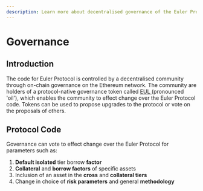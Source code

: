 ```yaml
---
description: Learn more about decentralised governance of the Euler Protocol
---
```


# Governance

## Introduction

The code for Euler Protocol is controlled by a decentralised community through on-chain governance on the Ethereum network. The community are holders of a protocol-native governance token called [EUL ](../eul/)(pronounced 'oil'), which enables the community to effect change over the Euler Protocol code. Tokens can be used to propose upgrades to the protocol or vote on the proposals of others.

## Protocol Code

Governance can vote to effect change over the Euler Protocol for parameters such as:

1. **Default isolated** tier borrow **factor**
2. **Collateral** and **borrow factors** of specific assets
3. Inclusion of an asset in the **cross** and **collateral tiers**
4. Change in choice of **risk parameters** and general **methodology**
